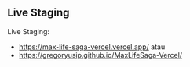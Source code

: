## Live Staging

Live Staging:
- https://max-life-saga-vercel.vercel.app/
atau
- https://gregoryusip.github.io/MaxLifeSaga-Vercel/
